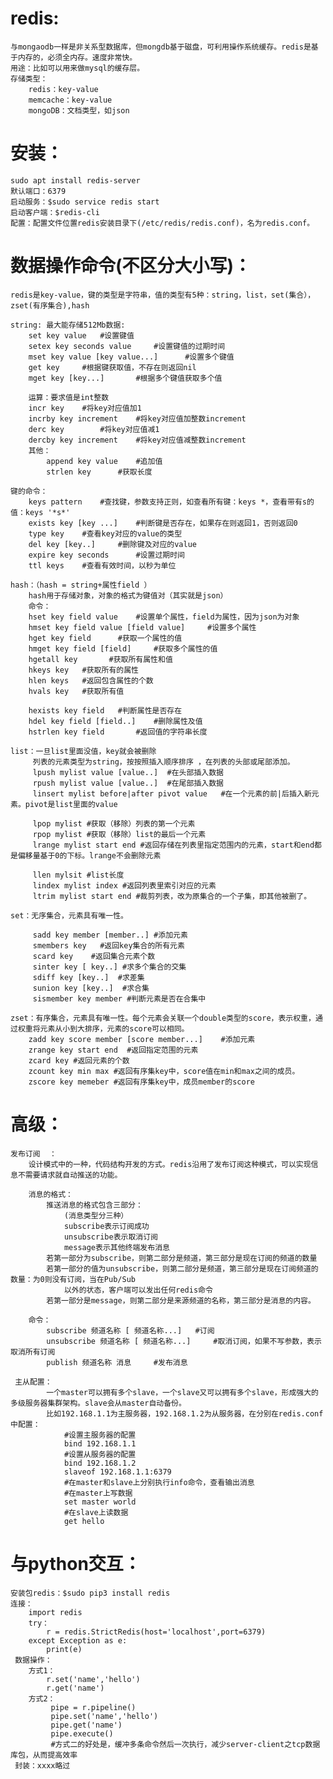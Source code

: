 # redis:
    与mongaodb一样是非关系型数据库，但mongdb基于磁盘，可利用操作系统缓存。redis是基于内存的，必须全内存。速度非常快。
    用途：比如可以用来做mysql的缓存层。
    存储类型：
        redis：key-value
        memcache：key-value
        mongoDB：文档类型，如json
# 安装：
    sudo apt install redis-server
    默认端口：6379
    启动服务：$sudo service redis start
    启动客户端：$redis-cli   
    配置：配置文件位置redis安装目录下(/etc/redis/redis.conf)，名为redis.conf。 
    
# 数据操作命令(不区分大小写)：
    redis是key-value，键的类型是字符串，值的类型有5种：string，list，set(集合），zset(有序集合),hash
    
    string: 最大能存储512Mb数据:
        set key value   #设置键值
        setex key seconds value     #设置键值的过期时间
        mset key value [key value...]      #设置多个键值
        get key     #根据键获取值，不存在则返回nil
        mget key [key...]       #根据多个键值获取多个值
        
        运算：要求值是int整数
        incr key    #将key对应值加1
        incrby key increment    #将key对应值加整数increment
        derc key        #将key对应值减1
        dercby key increment    #将key对应值减整数increment
        其他：
            append key value    #追加值
            strlen key      #获取长度
    
    键的命令：
        keys pattern    #查找键，参数支持正则，如查看所有键：keys *，查看带有s的值：keys '*s*'
        exists key [key ...]    #判断键是否存在，如果存在则返回1，否则返回0
        type key    #查看key对应的value的类型
        del key [key..]     #删除键及对应的value
        expire key seconds      #设置过期时间
        ttl keys    #查看有效时间，以秒为单位
        
    hash：（hash = string+属性field ）
        hash用于存储对象，对象的格式为键值对（其实就是json）
        命令：
        hset key field value    #设置单个属性，field为属性，因为json为对象
        hmset key field value [field value]     #设置多个属性
        hget key field      #获取一个属性的值
        hmget key field [field]     #获取多个属性的值
        hgetall key       #获取所有属性和值
        hkeys key   #获取所有的属性
        hlen keys   #返回包含属性的个数
        hvals key   #获取所有值
        
        hexists key field   #判断属性是否存在
        hdel key field [field..]    #删除属性及值
        hstrlen key field       #返回值的字符串长度
        
    list：一旦list里面没值，key就会被删除
         列表的元素类型为string，按按照插入顺序排序 ，在列表的头部或尾部添加。 
         lpush mylist value [value..]  #在头部插入数据
         rpush mylist value [value..]  #在尾部插入数据
         linsert mylist before|after pivot value   #在一个元素的前|后插入新元素。pivot是list里面的value
         
         lpop mylist #获取（移除）列表的第一个元素
         rpop mylist #获取（移除）list的最后一个元素
         lrange mylist start end #返回存储在列表里指定范围内的元素，start和end都是偏移量基于0的下标。lrange不会删除元素
        
         llen mylsit #list长度
         lindex mylist index #返回列表里索引对应的元素
         ltrim mylist start end #裁剪列表，改为原集合的一个子集，即其他被删了。
         
    set：无序集合，元素具有唯一性。
        
         sadd key member [member..] #添加元素
         smembers key   #返回key集合的所有元素
         scard key    #返回集合元素个数
         sinter key [ key..] #求多个集合的交集
         sdiff key [key..]  #求差集
         sunion key [key..]  #求合集
         sismember key member #判断元素是否在合集中
         
    zset：有序集合，元素具有唯一性。每个元素会关联一个double类型的score，表示权重，通过权重将元素从小到大排序，元素的score可以相同。
        zadd key score member [score member...]    #添加元素
        zrange key start end  #返回指定范围的元素
        zcard key #返回元素的个数
        zcount key min max #返回有序集key中，score值在min和max之间的成员。
        zscore key memeber #返回有序集key中，成员member的score
        
# 高级： 
    发布订阅  ：
        设计模式中的一种，代码结构开发的方式。redis沿用了发布订阅这种模式，可以实现信息不需要请求就自动推送的功能。
        
        消息的格式：
            推送消息的格式包含三部分：
                (消息类型分三种）
                subscribe表示订阅成功
                unsubscribe表示取消订阅
                message表示其他终端发布消息
            若第一部分为subscribe，则第二部分是频道，第三部分是现在订阅的频道的数量
            若第一部分的值为unsubscribe，则第二部分是频道，第三部分是现在订阅频道的数量：为0则没有订阅，当在Pub/Sub
                以外的状态，客户端可以发出任何redis命令
            若第一部分是message，则第二部分是来源频道的名称，第三部分是消息的内容。
            
        命令：
            subscribe 频道名称 [ 频道名称...]   #订阅
            unsubscribe 频道名称 [ 频道名称...]     #取消订阅，如果不写参数，表示取消所有订阅
            publish 频道名称 消息     #发布消息
            
     主从配置：
            一个master可以拥有多个slave，一个slave又可以拥有多个slave，形成强大的多级服务器集群架构。slave会从master自动备份。    
            比如192.168.1.1为主服务器，192.168.1.2为从服务器，在分别在redis.conf中配置：
                #设置主服务器的配置
                bind 192.168.1.1 
                #设置从服务器的配置
                bind 192.168.1.2
                slaveof 192.168.1.1:6379
                #在master和slave上分别执行info命令，查看输出消息
                #在master上写数据
                set master world
                #在slave上读数据
                get hello
                
# 与python交互：
    安装包redis：$sudo pip3 install redis
    连接： 
        import redis 
        try：
            r = redis.StrictRedis(host='localhost',port=6379)
        except Exception as e:
            print(e)
     数据操作：
        方式1：
            r.set('name','hello')
            r.get('name')
        方式2：
             pipe = r.pipeline()
             pipe.set('name','hello')
             pipe.get('name')
             pipe.execute()
             #方式二的好处是，缓冲多条命令然后一次执行，减少server-client之tcp数据库包，从而提高效率
     封装：xxxx略过           
                     
                
                
                
                
                
          
        
        
        
        
        
        
        
         
            
            
    
